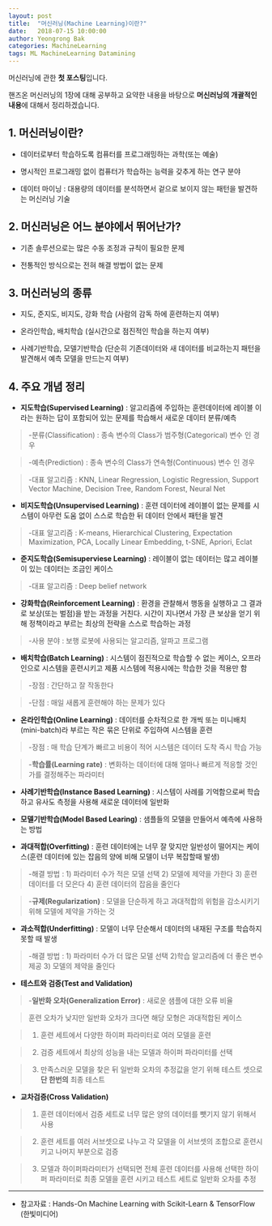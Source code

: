 ```yaml
---
layout: post
title:  "머신러닝(Machine Learning)이란?"
date:   2018-07-15 10:00:00
author: Yeongrong Bak
categories: MachineLearning
tags: ML MachineLearning Datamining
---
```


머신러닝에 관한 **첫 포스팅**입니다.

핸즈온 머신러닝의 1장에 대해 공부하고 요약한 내용을 바탕으로 **머신러닝의 개괄적인 내용**에 대해서 정리하겠습니다.

## **1. 머신러닝이란?**

- 데이터로부터 학습하도록 컴퓨터를 프로그래밍하는 과학(또는 예술)

- 명시적인 프로그래밍 없이 컴퓨터가 학습하는 능력을 갖추게 하는 연구 분야

- 데이터 마이닝 : 대용량의 데이터를 분석하면서 겉으로 보이지 않는 패턴을 발견하는 머신러닝 기술

## **2. 머신러닝은 어느 분야에서 뛰어난가?**

- 기존 솔루션으로는 많은 수동 조정과 규칙이 필요한 문제

- 전통적인 방식으로는 전혀 해결 방법이 없는 문제

## **3. 머신러닝의 종류**

- 지도, 준지도, 비지도, 강화 학습 (사람의 감독 하에 훈련하는지 여부)

- 온라인학습, 배치학습 (실시간으로 점진적인 학습을 하는지 여부)

- 사례기반학습, 모델기반학습 (단순히 기존데이터와 새 데이터를 비교하는지 패턴을 발견해서 예측 모델을 만드는지 여부)


## **4. 주요 개념 정리**

- **지도학습(Supervised Learning)** : 알고리즘에 주입하는 훈련데이터에 레이블 이라는 원하는 답이 포함되어 있는 문제를 학습해서 새로운 데이터 분류/예측

> -분류(Classification) : 종속 변수의 Class가 범주형(Categorical) 변수 인 경우 

> -예측(Prediction) : 종속 변수의 Class가 연속형(Continuous) 변수 인 경우 

> -대표 알고리즘 : KNN, Linear Regression, Logistic Regression, Support Vector Machine, Decision Tree, Random Forest, Neural Net

- **비지도학습(Unsupervised Learning)** : 훈련 데이터에 레이블이 없는 문제를 시스템이 아무런 도움 없이 스스로 학습한 뒤 데이터 안에서 패턴을 발견

> -대표 알고리즘 : K-means, Hierarchical Clustering, Expectation Maximization, PCA, Locally Linear Embedding, t-SNE, Apriori, Eclat

- **준지도학습(Semisuperviese Learning)** : 레이블이 없는 데이터는 많고 레이블이 있는 데이터는 조금인 케이스

> -대표 알고리즘 : Deep belief network

- **강화학습(Reinforcement Learning)** : 환경을 관찰해서 행동을 실행하고 그 결과로 보상(또는 벌점)을 받는 과정을 거친다. 시간이 지나면서 가장 큰 보상을 얻기 위해 정책이라고 부르는 최상의 전략을 스스로 학습하는 과정

> -사용 분야 : 보행 로봇에 사용되는 알고리즘, 알파고 프로그램

- **배치학습(Batch Learning)** :  시스템이 점진적으로 학습할 수 없는 케이스, 오프라인으로 시스템을 훈련시키고 제품 시스템에 적용시에는 학습한 것을 적용만 함

> -장점 : 간단하고 잘 작동한다

> -단점 : 매일 새롭게 훈련해야 하는 문제가 있다

- **온라인학습(Online Learning)** : 데이터를 순차적으로 한 개씩 또는 미니배치(mini-batch)라 부르는 작은 묶은 단위로 주입하여 시스템을 훈련

> -장점 : 매 학습 단계가 빠르고 비용이 적어 시스템은 데이터 도착 즉시 학습 가능

> -**학습률(Learning rate)** : 변화하는 데이터에 대해 얼마나 빠르게 적응할 것인가를 결정해주는 파라미터

- **사례기반학습(Instance Based Learning)** : 시스템이 사례를 기억함으로써 학습하고 유사도 측정을 사용해 새로운 데이터에 일반화

- **모델기반학습(Model Based Learing)** : 샘플들의 모델을 만들어서 예측에 사용하는 방법

- **과대적합(Overfitting)** : 훈련 데이터에는 너무 잘 맞지만 일반성이 떨어지는 케이스(훈련 데이터에 있는 잡음의 양에 비해 모델이 너무 복잡할때 발생)

> -해결 방법 : 1) 파라미터 수가 적은 모델 선택 2) 모델에 제약을 가한다 3) 훈련 데이터를 더 모은다 4) 훈련 데이터의 잡음을 줄인다

> -**규제(Regularization)** : 모델을 단순하게 하고 과대적합의 위험을 감소시키기 위해 모델에 제약을 가하는 것

- **과소적합(Underfitting)** : 모델이 너무 단순해서 데이터의 내재된 구조를 학습하지 못할 때 발생

> -해결 방법 : 1) 파라미터 수가 더 많은 모델 선택 2)학습 알고리즘에 더 좋은 변수 제공 3) 모델의 제약을 줄인다

- **테스트와 검증(Test and Validation)**

> -**일반화 오차(Generalization Error)** : 새로운 샘플에 대한 오류 비율

> 훈련 오차가 낮지만 일반화 오차가 크다면 해당 모형은 과대적합된 케이스

> 1) 훈련 세트에서 다양한 하이퍼 파라미터로 여러 모델을 훈련

> 2) 검증 세트에서 최상의 성능을 내는 모델과 하이퍼 파라미터를 선택

> 3) 만족스러운 모델을 찾은 뒤 일반화 오차의 추정값을 얻기 위해 테스트 셋으로 **단 한번의** 최종 테스트

- **교차검증(Cross Validation)**

> 1) 훈련 데이터에서 검증 세트로 너무 많은 양의 데이터를 뺏기지 않기 위해서 사용

> 2) 훈련 세트를 여러 서브셋으로 나누고 각 모델을 이 서브셋의 조합으로 훈련시키고 나머지 부분으로 검증

> 3) 모델과 하이퍼파라미터가 선택되면 전체 훈련 데이터를 사용해 선택한 하이퍼 파라미터로 최종 모델을 훈련 시키고 테스트 세트로 일반화 오차를 추정

---

- 참고자료 : Hands-On Machine Learning with Scikit-Learn & TensorFlow (한빛미디어)

